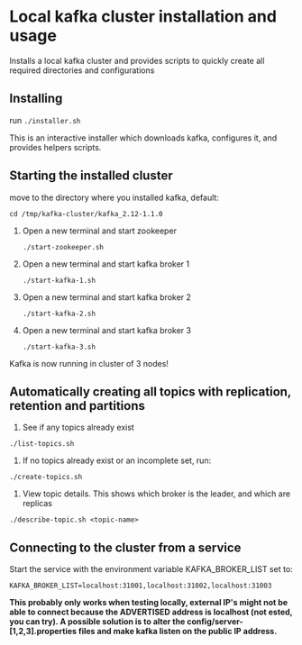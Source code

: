 # Local kafka cluster installation and usage

Installs a local kafka cluster and provides scripts to quickly create all required directories and configurations

## Installing

run `./installer.sh` 

This is an interactive installer which downloads kafka, configures it, and provides helpers scripts. 

## Starting the installed cluster

move to the directory where you installed kafka, default:

`cd /tmp/kafka-cluster/kafka_2.12-1.1.0`

1. Open a new terminal and start zookeeper

    `./start-zookeeper.sh`

1. Open a new terminal and start kafka broker 1

    `./start-kafka-1.sh`

1. Open a new terminal and start kafka broker 2

    `./start-kafka-2.sh`

1. Open a new terminal and start kafka broker 3

    `./start-kafka-3.sh`

Kafka is now running in cluster of 3 nodes!

## Automatically creating all topics with replication, retention and partitions

1. See if any topics already exist

  `./list-topics.sh`

1. If no topics already exist or an incomplete set, run:

  `./create-topics.sh`

1. View topic details. This shows which broker is the leader, and which are replicas

  `./describe-topic.sh <topic-name>`

## Connecting to the cluster from a service

Start the service with the environment variable KAFKA_BROKER_LIST set to:

`KAFKA_BROKER_LIST=localhost:31001,localhost:31002,localhost:31003`

**This probably only works when testing locally, external IP's might not be able to connect because the ADVERTISED address is localhost (not ested, you can try). A possible solution is to alter the config/server-[1,2,3].properties files and make kafka listen on the public IP address.**

